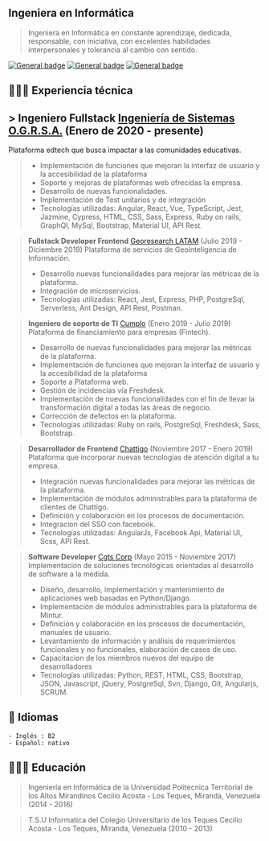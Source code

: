 ## Ingeniera en Informática
> Ingeniera en Informática en constante aprendizaje, dedicada, responsable, con iniciativa, con excelentes habilidades interpersonales y tolerancia al cambio con sentido.

 [![General badge](https://img.shields.io/badge/Gmail-D14836?style=for-the-badge&logo=gmail&logoColor=white)](mailto:leiladip33@gmail.com)
 [![General badge](https://img.shields.io/badge/LinkedIn-0077B5?style=for-the-badge&logo=linkedin&logoColor=white)](https://www.linkedin.com/in/leila-deyanira-inagas/)
 [![General badge](https://img.shields.io/badge/GitHub-100000?style=for-the-badge&logo=github&logoColor=white)](https://github.com/linagas)

 

## 👩🏼‍💻 Experiencia técnica

## > **Ingeniero Fullstack** [Ingeniería de Sistemas O.G.R.S.A.](https://www.linkedin.com/company/open-green-road/mycompany/) (Enero de 2020 - presente)
Plataforma edtech que busca impactar a las comunidades educativas.
> - Implementación de funciones que mejoran la interfaz de usuario y la accesibilidad de la plataforma
> - Soporte y mejoras de plataformas web ofrecidas la empresa.
> - Desarrollo de nuevas funcionalidades.
> - Implementación de Test unitarios y de integración
> - Tecnologías utilizadas: Angular, React, Vue, TypeScript, Jest, Jazmine, Cypress, HTML, CSS, Sass, Express, Ruby on rails, GraphQl, MySql, Bootstrap, Material UI, API Rest.



> **Fullstack Developer Frontend** [Georesearch LATAM](https://www.linkedin.com/company/georesearchlatam/) (Julio 2019 - Diciembre 2019)
Plataforma de servicios de Geointeligencia de Información.
> - Desarrollo nuevas funcionalidades para mejorar las métricas de la plataforma.
> - Integración de microservicios.
> - Tecnologías utilizadas: React, Jest, Express, PHP, PostgreSql, Serverless, Ant Design, API Rest, Postman.


> **Ingeniero de soporte de TI** [Cumplo](https://www.linkedin.com/company/cumplo/) (Enero 2019 - Julio 2019)
Plataforma de financiamiento para empresas (Fintech).
> - Desarrollo de nuevas funcionalidades para mejorar las métricas de la plataforma.
> - Implementación de funciones que mejoran la interfaz de usuario y la accesibilidad de la plataforma
> - Soporte a Plataforma web.
> - Gestión de incidencias vía Freshdesk.
> - Implementación de nuevas funcionalidades con el fin de llevar la transformación digital a todas las áreas de negocio.
> - Corrección de defectos en la plataforma.
> - Tecnologías utilizadas: Ruby on rails, PostgreSql, Freshdesk, Sass, Bootstrap.

> **Desarrollador de Frontend** [Chattigo](https://www.linkedin.com/company/chattigo_principal/) (Noviembre 2017 - Enero 2019)
Plataforma que incorporar nuevas tecnologías de atención digital a tu empresa.
> - Integración nuevas funcionalidades para mejorar las métricas de la plataforma.
> - Implementación de módulos administrables para la plataforma de clientes de Chattigo.
> - Definición y colaboración en los procesos de documentación.
> - Integracion del SSO con facebook.
> - Tecnologías utilizadas: AngularJs, Facebook Api, Material UI, Scss, API Rest.

> **Software Developer** [Cgts Corp](https://www.linkedin.com/company/cgts-corp/) (Mayo 2015 - Noviembre 2017)
Implementación de soluciones tecnológicas orientadas al desarrollo de software a la medida.
> - Diseño, desarrollo, implementación y mantenimiento de aplicaciones web basadas en Python/Django.
> - Implementación de módulos administrables para la plataforma de Mintur.
> - Definición y colaboración en los procesos de documentación, manuales de usuario.
> - Levantamiento de información y análisis de requerimientos funcionales y no funcionales, elaboración de casos de uso.
> - Capacitacion de los miembros nuevos del equipo de desarrolladores
> - Tecnologías utilizadas: Python, REST, HTML, CSS, Bootstrap, JSON, Javascript, jQuery, PostgreSql, Svn, Django, Git, Angularjs, SCRUM.

## 💬 Idiomas
    - Inglés : B2
    - Español: nativo

## 👩🏼‍🎓 Educación

> Ingeniería en Informática de la Universidad Politecnica Territorial de los Altos Mirandinos Cecilio Acosta - Los Teques, Miranda, Venezuela (2014 - 2016)

> T.S.U Informatica del Colegio Universitario de los Teques Cecilio Acosta - Los Teques, Miranda, Venezuela (2010 - 2013)


